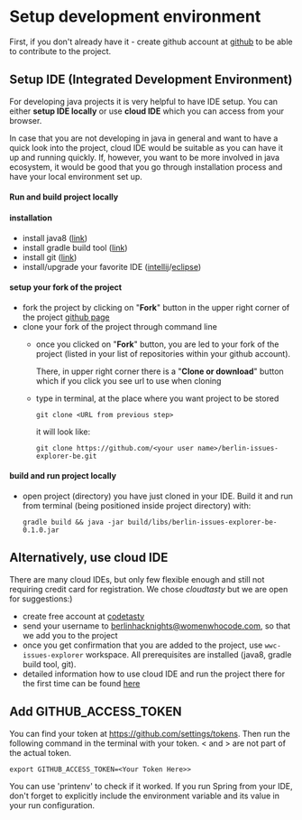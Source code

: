 
# Setup development environment

First, if you don't already have it - create github account at [github](https://github.com) to be able to contribute to the project.

## Setup IDE (Integrated Development Environment)
  
For developing java projects it is very helpful to have IDE setup. You can either **setup IDE locally** or use **cloud IDE** which you can access from your browser. 

In case that you are not developing in java in general and want to have a quick look into the project, cloud IDE would be suitable as you can have it up and running quickly.
If, however, you want to be more involved in java ecosystem, it would be good that you go through installation process and have your local environment set up.

#### Run and build project locally

#### installation 

  * install java8 ([link](https://docs.oracle.com/javase/8/docs/technotes/guides/install/install_overview.html))
  * install gradle build tool ([link](https://gradle.org/install/))
  * install git ([link](https://git-scm.com/book/en/v2/Getting-Started-Installing-Git))
  * install/upgrade your favorite IDE ([intellij](https://www.jetbrains.com/help/idea/installing-and-launching.html)/[eclipse](http://www.eclipse.org/downloads/))
  
#### setup your fork of the project   
  * fork the project by clicking on "**Fork**" button in the upper right corner of the project [github page](https://github.com/WomenWhoCode/berlin-issues-explorer-be)
  * clone your fork of the project through command line 
    * once you clicked on "**Fork**" button, you are led to your fork of the project (listed in your list of repositories within your github account). 
    
      There, in upper right corner there is a "**Clone or download**" button which if you click you see url to use when cloning
    * type in terminal, at the place where you want project to be stored 
    
      `git clone <URL from previous step>` 
    
      it will look like:
    
      `git clone https://github.com/<your user name>/berlin-issues-explorer-be.git`

#### build and run project locally   
  * open project (directory) you have just cloned in your IDE. Build it and run from terminal (being positioned inside project directory) with:  
  
    `gradle build && java -jar build/libs/berlin-issues-explorer-be-0.1.0.jar`


## Alternatively, use cloud IDE

There are many cloud IDEs, but only few flexible enough and still not requiring credit card for registration. We chose *cloudtasty* but we are open for suggestions:)

  * create free account at [codetasty](https://codetasty.com/)
  * send your username to berlinhacknights@womenwhocode.com, so that we add you to the project
  * once you get confirmation that you are added to the project, use `wwc-issues-explorer` workspace. All prerequisites are installed (java8, gradle build tool, git).
  * detailed information how to use cloud IDE and run the project there for the first time can be found [here](cloud_ide_setup.pdf) 


## Add  GITHUB_ACCESS_TOKEN

You can find your token at https://github.com/settings/tokens. Then run the following command in the terminal with your token. < and > are not part of the actual token.

    export GITHUB_ACCESS_TOKEN=<Your Token Here>>

You can use 'printenv' to check if it worked. If you run Spring from your IDE, don't forget to explicitly include the environment variable and its value in your run configuration.
